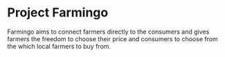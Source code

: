 # Project Farmingo

Farmingo aims to connect farmers directly to the consumers and gives farmers the freedom to choose their price and consumers to choose from the which local farmers to buy from.
